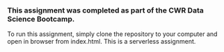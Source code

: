 ### This assignment was completed as part of the CWR Data Science Bootcamp.
To run this assignment, simply clone the repository to your computer and open in browser from index.html. This is a serverless assignment.